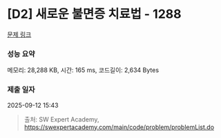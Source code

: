 # [D2] 새로운 불면증 치료법 - 1288 

[문제 링크](https://swexpertacademy.com/main/code/problem/problemDetail.do?contestProbId=AV18_yw6I9MCFAZN) 

### 성능 요약

메모리: 28,288 KB, 시간: 165 ms, 코드길이: 2,634 Bytes

### 제출 일자

2025-09-12 15:43



> 출처: SW Expert Academy, https://swexpertacademy.com/main/code/problem/problemList.do
